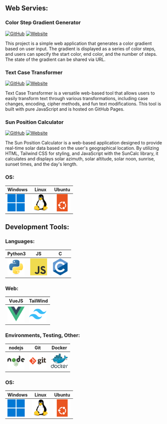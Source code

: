 ## Web Servies:

### Color Step Gradient Generator
[![GitHub](https://img.shields.io/badge/GitHub-Repository-blue)](https://github.com/battlefeel1942/color-step)
[![Website](https://img.shields.io/badge/Website-Live%20Demo-green)](https://battlefeel1942.github.io/color-step/)

This project is a simple web application that generates a color gradient based on user input. The gradient is displayed as a series of color steps, and users can specify the start color, end color, and the number of steps. The state of the gradient can be shared via URL.

### Text Case Transformer

[![GitHub](https://img.shields.io/badge/GitHub-Repository-blue)](https://github.com/battlefeel1942/text-case-transformer)
[![Website](https://img.shields.io/badge/Website-Live%20Demo-green)](https://battlefeel1942.github.io/text-case-transformer/)

Text Case Transformer is a versatile web-based tool that allows users to easily transform text through various transformations, including case changes, encoding, cipher methods, and fun text modifications. This tool is built with pure JavaScript and is hosted on GitHub Pages.

### Sun Position Calculator

[![GitHub](https://img.shields.io/badge/GitHub-Repository-blue)](https://github.com/battlefeel1942/sun-position-calculator)
[![Website](https://img.shields.io/badge/Website-Live%20Demo-green)](https://battlefeel1942.github.io/sun-position-calculator/)

The Sun Position Calculator is a web-based application designed to provide real-time solar data based on the user's geographical location. By utilizing HTML, Tailwind CSS for styling, and JavaScript with the SunCalc library, it calculates and displays solar azimuth, solar altitude, solar noon, sunrise, sunset times, and the day's length.

### OS:

| Windows | Linux | Ubuntu | 
| --- | --- | --- |
| [<img src="https://github.com/devicons/devicon/raw/master/icons/windows11/windows11-original.svg" title="Windows" alt="Windows" width="55" height="55" style="max-width: 100%;">](https://github.com/devicons/devicon/blob/master/icons/windows11/windows11-original.svg) | [<img src="https://github.com/devicons/devicon/raw/master/icons/linux/linux-original.svg" title="Linux" alt="Linux" width="55" height="55" style="max-width: 100%;">](https://github.com/devicons/devicon/blob/master/icons/linux/linux-original.svg) | [<img src="https://github.com/devicons/devicon/raw/master/icons/ubuntu/ubuntu-original.svg" title="Ubuntu" alt="Ubuntu" width="55" height="55" style="max-width: 100%;">](https://github.com/devicons/devicon/blob/master/icons/ubuntu/ubuntu-original.svg) | 

## Development Tools:

### Languages:

| Python3 | JS | C |
| --- | --- | --- |
| [<img src="https://github.com/devicons/devicon/raw/master/icons/python/python-original.svg" title="VueJS" alt="VueJS" width="55" height="55" style="max-width: 100%;">](https://github.com/devicons/devicon/blob/master/icons/python/python-original.svg) | [<img src="https://github.com/devicons/devicon/raw/master/icons/javascript/javascript-original.svg" title="JavaScript" alt="JavaScript" width="55" height="55" style="max-width: 100%;">](https://github.com/devicons/devicon/blob/master/icons/javascript/javascript-original.svg) | [<img src="https://github.com/devicons/devicon/raw/master/icons/c/c-original.svg" title="C" alt="C" width="55" height="55" style="max-width: 100%;">](https://github.com/devicons/devicon/blob/master/icons/c/c-original.svg) | 

### Web:
| VueJS | TailWind |
| --- | --- |
| [<img src="https://github.com/devicons/devicon/raw/master/icons/vuejs/vuejs-original.svg" title="VueJS" alt="VueJS" width="55" height="55" style="max-width: 100%;">](https://github.com/devicons/devicon/blob/master/icons/vuejs/vuejs-original.svg) | [<img src="https://github.com/devicons/devicon/raw/master/icons/tailwindcss/tailwindcss-original.svg" title="Tailwind CSS" alt="Tailwind CSS" width="55" height="55" style="max-width: 100%;">](https://github.com/devicons/devicon/blob/master/icons/tailwindcss/tailwindcss-original.svg) | 

### Environments, Testing, Other:

| nodejs | Git | Docker |
| --- | --- | --- |
| [<img src="https://github.com/devicons/devicon/raw/master/icons/nodejs/nodejs-original-wordmark.svg" title="nodejs" alt="NodeJS" width="55" height="55" style="max-width: 100%;">](https://github.com/devicons/devicon/blob/master/icons/nodejs/nodejs-original-wordmark.svg) | [<img src="https://github.com/devicons/devicon/raw/master/icons/git/git-original-wordmark.svg" title="Git" alt="Git" width="55" height="55" style="max-width: 100%;">](https://github.com/devicons/devicon/blob/master/icons/git/git-original-wordmark.svg) | [<img src="https://github.com/devicons/devicon/raw/master/icons/docker/docker-original-wordmark.svg" title="Docker" alt="Docker" width="55" height="55" style="max-width: 100%;">](https://github.com/devicons/devicon/blob/master/icons/docker/docker-original-wordmark.svg) | 

### OS:

| Windows | Linux | Ubuntu | 
| --- | --- | --- |
| [<img src="https://github.com/devicons/devicon/raw/master/icons/windows11/windows11-original.svg" title="Windows" alt="Windows" width="55" height="55" style="max-width: 100%;">](https://github.com/devicons/devicon/blob/master/icons/windows11/windows11-original.svg) | [<img src="https://github.com/devicons/devicon/raw/master/icons/linux/linux-original.svg" title="Linux" alt="Linux" width="55" height="55" style="max-width: 100%;">](https://github.com/devicons/devicon/blob/master/icons/linux/linux-original.svg) | [<img src="https://github.com/devicons/devicon/raw/master/icons/ubuntu/ubuntu-original.svg" title="Ubuntu" alt="Ubuntu" width="55" height="55" style="max-width: 100%;">](https://github.com/devicons/devicon/blob/master/icons/ubuntu/ubuntu-original.svg) | 
